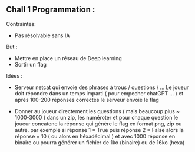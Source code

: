 ## Chall 1 Programmation :

Contraintes: 

- Pas résolvable sans IA

But :
- Mettre en place un réseau de Deep learning
- Sortir un flag


Idées :

- Serveur netcat qui envoie des phrases à trous / questions / ... 
  Le joueur doit répondre dans un temps imparti ( pour empecher chatGPT ... ) et après 100-200 réponses correctes le serveur envoie le flag 

- Donner au joueur directement les questions ( mais beaucoup plus ~ 1000-3000 ) dans un zip, les numéroter et pour chaque question le joueur concatene la réponse qui génère le flag en format png, zip ou autre.
  par exemple si réponse 1 = True puis réponse 2 = False alors la réponse = 10 ( ou alors en héxadécimal ) et avec 1000 réponse en binaire ou pourra générer un fichier de 1ko (binaire) ou de 16ko (hexa) 
